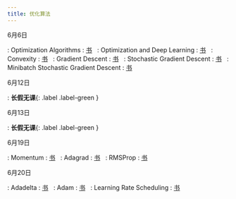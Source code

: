 ```yaml
---
title: 优化算法
---
```


6月6日

: Optimization Algorithms
  : [<span class="iconfont icon-xiaoshuo-copy"></span> 书](https://zh-v2.d2l.ai/chapter_optimization/index.html) &nbsp;
: Optimization and Deep Learning
  : [<span class="iconfont icon-xiaoshuo-copy"></span> 书](https://zh-v2.d2l.ai/chapter_optimization/optimization-intro.html) &nbsp;
: Convexity
  : [<span class="iconfont icon-xiaoshuo-copy"></span> 书](https://zh-v2.d2l.ai/chapter_optimization/convexity.html) &nbsp;
: Gradient Descent
  : [<span class="iconfont icon-xiaoshuo-copy"></span> 书](https://zh-v2.d2l.ai/chapter_optimization/gd.html) &nbsp;
: Stochastic Gradient Descent
  : [<span class="iconfont icon-xiaoshuo-copy"></span> 书](https://zh-v2.d2l.ai/chapter_optimization/sgd.html) &nbsp;
: Minibatch Stochastic Gradient Descent
  : [<span class="iconfont icon-xiaoshuo-copy"></span> 书](https://zh-v2.d2l.ai/chapter_optimization/minibatch-sgd.html) &nbsp;

6月12日

: **长假无课**{: .label .label-green }

6月13日

: **长假无课**{: .label .label-green }

6月19日

: Momentum
  : [<span class="iconfont icon-xiaoshuo-copy"></span> 书](https://zh-v2.d2l.ai/chapter_optimization/momentum.html) &nbsp;
: Adagrad
  : [<span class="iconfont icon-xiaoshuo-copy"></span> 书](https://zh-v2.d2l.ai/chapter_optimization/adagrad.html) &nbsp;
: RMSProp
  : [<span class="iconfont icon-xiaoshuo-copy"></span> 书](https://zh-v2.d2l.ai/chapter_optimization/rmsprop.html) &nbsp;

6月20日

: Adadelta
  : [<span class="iconfont icon-xiaoshuo-copy"></span> 书](https://zh-v2.d2l.ai/chapter_optimization/adadelta.html) &nbsp;
: Adam
  : [<span class="iconfont icon-xiaoshuo-copy"></span> 书](https://zh-v2.d2l.ai/chapter_optimization/adam.html) &nbsp;
: Learning Rate Scheduling
  : [<span class="iconfont icon-xiaoshuo-copy"></span> 书](https://zh-v2.d2l.ai/chapter_optimization/lr-scheduler.html) &nbsp;
